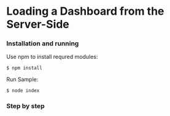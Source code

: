 # Loading a Dashboard from the Server-Side

### Installation and running
Use npm to install requred modules:

    $ npm install
Run Sample:

    $ node index

### Step by step
